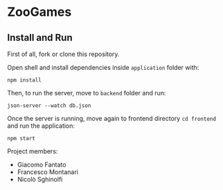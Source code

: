 # ZooGames

## Install and Run
First of all, fork or clone this repository. 

Open shell and install dependencies inside ```application``` folder with: 
```shell
npm install 
```

Then, to run the server, move to ```backend``` folder and run:
```shell
json-server --watch db.json
```

Once the server is running, move again to frontend directory ```cd frontend``` and run the application:
```shell
npm start
```

Project members:
- Giacomo Fantato
- Francesco Montanari
- Nicolò Sghinolfi
